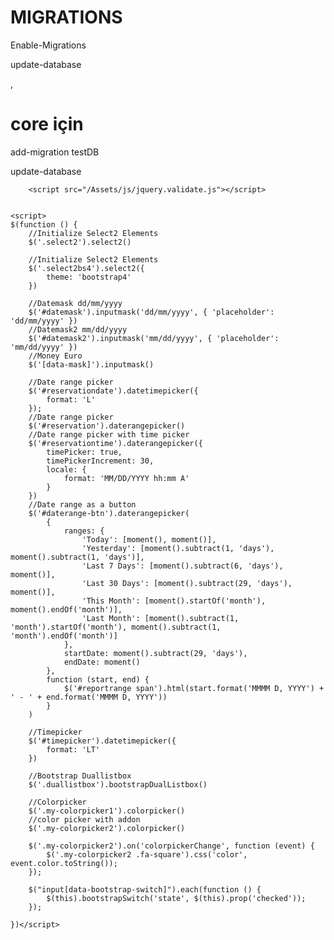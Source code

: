 ﻿# MIGRATIONS

Enable-Migrations

update-database

,
# core  için 

add-migration testDB

update-database




<link href="/Assets/plugins/fontawesome-free/css/all.min.css" rel="stylesheet"/>
<link href="/Assets/plugins/daterangepicker/daterangepicker.css" rel="stylesheet"/>
<link href="/Assets/plugins/icheck-bootstrap/icheck-bootstrap.min.css" rel="stylesheet"/>
<link href="/Assets/plugins/bootstrap-colorpicker/css/bootstrap-colorpicker.min.css" rel="stylesheet"/>
<link href="/Assets/plugins/tempusdominus-bootstrap-4/css/tempusdominus-bootstrap-4.min.css" rel="stylesheet"/>
<link href="/Assets/plugins/select2/css/select2.min.css" rel="stylesheet"/>
<link href="/Assets/plugins/select2-bootstrap4-theme/select2-bootstrap4.min.css" rel="stylesheet"/>
<link href="/Assets/plugins/bootstrap4-duallistbox/bootstrap-duallistbox.min.css" rel="stylesheet"/>
<link href="/Assets/css/adminlte.min.css" rel="stylesheet"/>









<script src="/Assets/plugins/jquery/jquery.min.js"></script>
<script src="/Assets/plugins/bootstrap/js/bootstrap.bundle.min.js"></script>
<script src="/Assets/plugins/select2/js/select2.full.min.js"></script>
<script src="/Assets/plugins/bootstrap4-duallistbox/jquery.bootstrap-duallistbox.min.js"></script>
<script src="/Assets/plugins/moment/moment.min.js"></script>
<script src="/Assets/plugins/inputmask/min/jquery.inputmask.bundle.min.js"></script>
<script src="/Assets/plugins/daterangepicker/daterangepicker.js"></script>
<script src="/Assets/plugins/bootstrap-colorpicker/js/bootstrap-colorpicker.js"></script>
<script src="/Assets/plugins/tempusdominus-bootstrap-4/js/tempusdominus-bootstrap-4.min.js"></script>
<script src="/Assets/plugins/bootstrap-switch/js/bootstrap-switch.min.js"></script>
<script src="/Assets/js/adminlte.min.js"></script>
<script src="/Assets/js/demo.js"></script>

    
        <script src="/Assets/js/jquery.validate.js"></script>

    
    <script>
    $(function () {
        //Initialize Select2 Elements
        $('.select2').select2()

        //Initialize Select2 Elements
        $('.select2bs4').select2({
            theme: 'bootstrap4'
        })

        //Datemask dd/mm/yyyy
        $('#datemask').inputmask('dd/mm/yyyy', { 'placeholder': 'dd/mm/yyyy' })
        //Datemask2 mm/dd/yyyy
        $('#datemask2').inputmask('mm/dd/yyyy', { 'placeholder': 'mm/dd/yyyy' })
        //Money Euro
        $('[data-mask]').inputmask()

        //Date range picker
        $('#reservationdate').datetimepicker({
            format: 'L'
        });
        //Date range picker
        $('#reservation').daterangepicker()
        //Date range picker with time picker
        $('#reservationtime').daterangepicker({
            timePicker: true,
            timePickerIncrement: 30,
            locale: {
                format: 'MM/DD/YYYY hh:mm A'
            }
        })
        //Date range as a button
        $('#daterange-btn').daterangepicker(
            {
                ranges: {
                    'Today': [moment(), moment()],
                    'Yesterday': [moment().subtract(1, 'days'), moment().subtract(1, 'days')],
                    'Last 7 Days': [moment().subtract(6, 'days'), moment()],
                    'Last 30 Days': [moment().subtract(29, 'days'), moment()],
                    'This Month': [moment().startOf('month'), moment().endOf('month')],
                    'Last Month': [moment().subtract(1, 'month').startOf('month'), moment().subtract(1, 'month').endOf('month')]
                },
                startDate: moment().subtract(29, 'days'),
                endDate: moment()
            },
            function (start, end) {
                $('#reportrange span').html(start.format('MMMM D, YYYY') + ' - ' + end.format('MMMM D, YYYY'))
            }
        )

        //Timepicker
        $('#timepicker').datetimepicker({
            format: 'LT'
        })

        //Bootstrap Duallistbox
        $('.duallistbox').bootstrapDualListbox()

        //Colorpicker
        $('.my-colorpicker1').colorpicker()
        //color picker with addon
        $('.my-colorpicker2').colorpicker()

        $('.my-colorpicker2').on('colorpickerChange', function (event) {
            $('.my-colorpicker2 .fa-square').css('color', event.color.toString());
        });

        $("input[data-bootstrap-switch]").each(function () {
            $(this).bootstrapSwitch('state', $(this).prop('checked'));
        });

    })</script>

